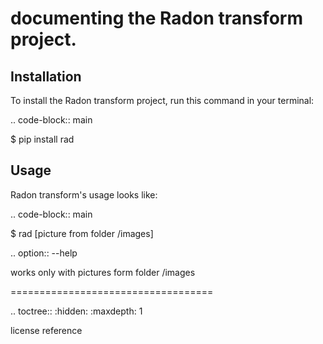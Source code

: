 documenting the Radon transform project.
==============================

Installation
------------

To install the Radon transform project,
run this command in your terminal:

.. code-block:: main

   $ pip install rad


Usage
-----

Radon transform's usage looks like:

.. code-block:: main

   $ rad [picture from folder /images]
   
.. option:: --help

   works only with pictures form folder /images

===================================   

.. toctree::
   :hidden:
   :maxdepth: 1

   license
   reference
   
   
